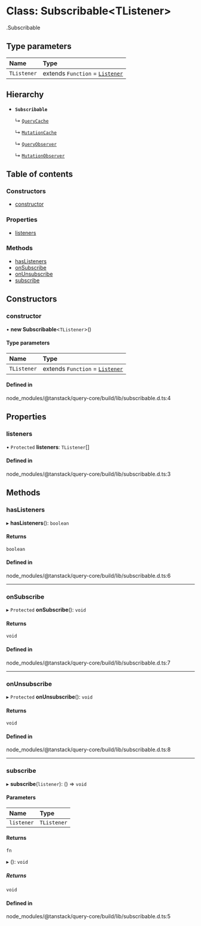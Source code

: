 # Class: Subscribable<TListener\>

[<internal>](../wiki/%3Cinternal%3E).Subscribable

## Type parameters

| Name | Type |
| :------ | :------ |
| `TListener` | extends `Function` = [`Listener`](../wiki/%3Cinternal%3E#listener-1) |

## Hierarchy

- **`Subscribable`**

  ↳ [`QueryCache`](../wiki/%3Cinternal%3E.QueryCache)

  ↳ [`MutationCache`](../wiki/%3Cinternal%3E.MutationCache)

  ↳ [`QueryObserver`](../wiki/%3Cinternal%3E.QueryObserver)

  ↳ [`MutationObserver`](../wiki/%3Cinternal%3E.MutationObserver)

## Table of contents

### Constructors

- [constructor](../wiki/%3Cinternal%3E.Subscribable#constructor)

### Properties

- [listeners](../wiki/%3Cinternal%3E.Subscribable#listeners)

### Methods

- [hasListeners](../wiki/%3Cinternal%3E.Subscribable#haslisteners)
- [onSubscribe](../wiki/%3Cinternal%3E.Subscribable#onsubscribe)
- [onUnsubscribe](../wiki/%3Cinternal%3E.Subscribable#onunsubscribe)
- [subscribe](../wiki/%3Cinternal%3E.Subscribable#subscribe)

## Constructors

### constructor

• **new Subscribable**<`TListener`\>()

#### Type parameters

| Name | Type |
| :------ | :------ |
| `TListener` | extends `Function` = [`Listener`](../wiki/%3Cinternal%3E#listener-1) |

#### Defined in

node_modules/@tanstack/query-core/build/lib/subscribable.d.ts:4

## Properties

### listeners

• `Protected` **listeners**: `TListener`[]

#### Defined in

node_modules/@tanstack/query-core/build/lib/subscribable.d.ts:3

## Methods

### hasListeners

▸ **hasListeners**(): `boolean`

#### Returns

`boolean`

#### Defined in

node_modules/@tanstack/query-core/build/lib/subscribable.d.ts:6

___

### onSubscribe

▸ `Protected` **onSubscribe**(): `void`

#### Returns

`void`

#### Defined in

node_modules/@tanstack/query-core/build/lib/subscribable.d.ts:7

___

### onUnsubscribe

▸ `Protected` **onUnsubscribe**(): `void`

#### Returns

`void`

#### Defined in

node_modules/@tanstack/query-core/build/lib/subscribable.d.ts:8

___

### subscribe

▸ **subscribe**(`listener`): () => `void`

#### Parameters

| Name | Type |
| :------ | :------ |
| `listener` | `TListener` |

#### Returns

`fn`

▸ (): `void`

##### Returns

`void`

#### Defined in

node_modules/@tanstack/query-core/build/lib/subscribable.d.ts:5
